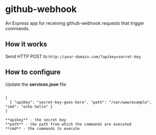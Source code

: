 # github-webhook

An Express app for receiving github-webhook requests that trigger commands.

## How it works

Send HTTP POST to ``http://your-domain.com/?apikey=secret-key``

## How to configure

Update the **services.json** file

```

[
  { "apiKey": "secret-key-goes-here", "path": "/var/www/example", "cmd": "echo hello" }
]

**apikey** - the secret key
**path** - the path from which the commands are executed
**cmd** - the commands to execute

  
